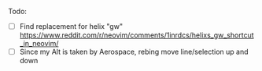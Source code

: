 Todo:

- [ ] Find replacement for helix "gw" https://www.reddit.com/r/neovim/comments/1inrdcs/helixs_gw_shortcut_in_neovim/
- [ ] Since my Alt is taken by Aerospace, rebing move line/selection up and down
